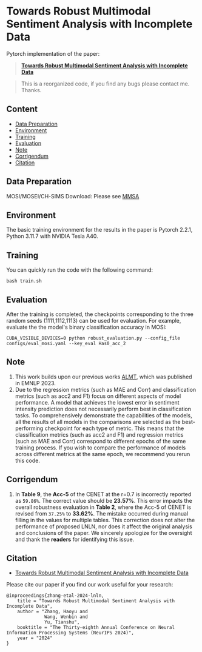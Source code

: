 # Towards Robust Multimodal Sentiment Analysis with Incomplete Data

Pytorch implementation of the paper: 
> **[Towards Robust Multimodal Sentiment Analysis with Incomplete Data](https://openreview.net/pdf?id=mYEjc7qGRA)**

> This is a reorganized code, if you find any bugs please contact me. Thanks.

## Content
- [Data Preparation](#Data-preparation)
- [Environment](#Environment)
- [Training](#Training)
- [Evaluation](#Evaluation)
- [Note](#Note)
- [Corrigendum](#Corrigendum)
- [Citation](#Citation)

## Data Preparation
MOSI/MOSEI/CH-SIMS Download: Please see [MMSA](https://github.com/thuiar/MMSA)

## Environment
The basic training environment for the results in the paper is Pytorch 2.2.1, Python 3.11.7 with NVIDIA Tesla A40. 

## Training
You can quickly run the code with the following command:
```
bash train.sh
```

## Evaluation
After the training is completed, the checkpoints corresponding to the three random seeds (1111,1112,1113) can be used for evaluation. For example, evaluate the the model's binary classification accuracy in MOSI:
```
CUDA_VISIBLE_DEVICES=0 python robust_evaluation.py --config_file configs/eval_mosi.yaml --key_eval Has0_acc_2
```

## Note
1. This work builds upon our previous works [ALMT](https://github.com/Haoyu-ha/ALMT), which was published in EMNLP 2023.
2. Due to the regression metrics (such as MAE and Corr) and classification metrics (such as acc2 and F1) focus on different aspects of model performance. A model that achieves the lowest error in sentiment intensity prediction does not necessarily perform best in classification tasks. To comprehensively demonstrate the capabilities of the models, all the results of all models in the comparisons are selected as the best-performing checkpoint for each type of metric. This means that the classification metrics (such as acc2 and F1) and regression metrics (such as MAE and Corr) correspond to different epochs of the same training process. If you wish to compare the performance of models across different metrics at the same epoch, we recommend you rerun this code.


## Corrigendum
1. In **Table 9**, the **Acc-5** of the CENET at the r=0.7 is incorrectly reported as `59.86%`. The correct value should be **23.57%**. This error impacts the overall robustness evaluation in **Table 2**, where the Acc-5 of CENET is revised from `37.25%` to **33.62%**. The mistake occurred during manual filling in the values for multiple tables. This correction does not alter the performance of proposed LNLN, nor does it affect the original analysis and conclusions of the paper. We sincerely apologize for the oversight and thank the **readers** for identifying this issue.


## Citation

- [Towards Robust Multimodal Sentiment Analysis with Incomplete Data](https://arxiv.org/abs/2409.20012)

Please cite our paper if you find our work useful for your research:

```
@inproceedings{zhang-etal-2024-lnln,
    title = "Towards Robust Multimodal Sentiment Analysis with Incomplete Data",
    author = "Zhang, Haoyu and 
              Wang, Wenbin and 
              Yu, Tianshu",
    booktitle = "The Thirty-eighth Annual Conference on Neural Information Processing Systems (NeurIPS 2024)",
    year = "2024"
}
```
